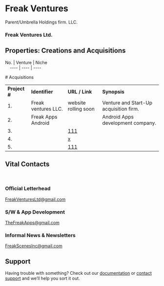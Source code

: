 # Freak Ventures
Parent/Umbrella Holdings firm. LLC. 
### Freak Ventures Ltd.

## Properties: Creations and Acquisitions
 No. | Venture | Niche   
     
 ---- | ---- | ----  

# Acquisitions
<table>
      <tbody><tr>
          <td><strong>Project #</strong></td>
          <td><strong>Identifier</strong></td>
          <td><strong>URL / Link</strong></td>
          <td><strong>Synopsis</strong></td>
        </tr> 
        <tr>
          <td>1.</td>
          <td>Freak ventures LLC.</td>
          <td>website rolling soon</td>
          <td> Venture and Start-Up acquisition firm.</td>
        </tr> 
        <tr>
          <td>2.</td>
          <td>Freak Apps Android</td>
          <td><a href="http://FreakAppsAndroid.github.io"></a></td>
          <td> Android Apps development company.</td>
        </tr><tr>
          <td>3.</td>
          <td></td>
          <td><a href="">111</a></td>
        </tr> <tr>
          <td>4.</td>
          <td></td>
          <td><a href="">x</a></td>
        </tr> <tr>
          <td>5.</td>
          <td></td>
          <td><a href="">111</a></td>
        </tr> 
      </tbody>
    </table>


## Vital Contacts
 
### Official Letterhead
<FreakVenturesLtd@gmail.com>
### S/W & App Development 
<TheFreakApps@gmail.com>
### Informal News & Newsletters 
<FreakScenesInc@gmail.com>


## Support

Having trouble with something? Check out our [documentation](https://github.com/FreakVentures.README.md) or [contact support](https://github.com/FreakVentures) and we’ll help you sort it out.
